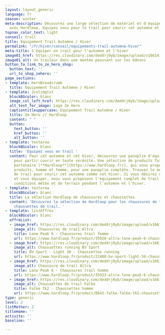 ```yaml
---
layout: layout_generic
language: fr
season: winter
meta-description: Découvrez une large sélection de matériel et d'équipement de trail
  avec Hardloop. Equipez vous pour le trail pour courir cet automne et cet hiver.
topnav_color_text: light
conseil: trail
title: Equipement Trail Automne / Hiver
permalink: "/fr/hiver/conseil/equipements-trail-automne-hiver"
meta-title: S'équiper en trail pour l'automne et l'hiver
image01_href: https://res.cloudinary.com/deddrj0yb/image/upload/v1661411619/website/Hardloop/IMG-20210417-WA0025-01.jpg
image01_alt: Un traileur dans une montée poussant sur les bâtons
button_to_link_to_ze_hero_shop:
  button_text: ''
  url_to_shop_zehero: ''
page_sections:
- template: heroBreadcrumb
  title: Equipement Trail Automne / Hiver
- template: 2colimgtxt
  blockBGcolor: blanc
  image_col_left_href: https://res.cloudinary.com/deddrj0yb/image/upload/v1640094644/website/logo/Sur%20fond%20clair/logo-ze-hero-horizontal_4_a3dhvk.png
  alt_text_for_image: Logo Ze Hero
  captiontitleuppercase: Equipement Trail Automne / Hiver
  title: Ze Hero // Hardloop
  content: " "
  button:
    text_button: ''
    href_button: ''
    alt_button: ''
- template: textarea
  blockBGcolor: blanc
  title: 'Equipez vous en trail '
  content: Pour cet automne et cet hiver, découvrez une panoplie d'équipement de trail
    pour partir courir en toute sérénité. Une sélection de produits faite par notre
    partenaire [**Hardloop**](https://www.hardloop.fr/), qui vous propose plusieurs
    produits, homme et femme, pour une panoplie complète. Trouvez le meilleur de l'équipement
    de trail pour courir cet automne comme cet hiver. Si vous désirez débuter le trail
    et vous équiper, nous vous proposons l'équipement complet de trail adaptés aux
    conditions météo et de terrain pendant l'automne et l'hiver.
- template: textarea
  blockBGcolor: blanc
  title: La sélection Hardloop de chaussures et chaussettes
  content: 'Découvrez la sélection de Hardloop pour les chaussures de trail et les
    chaussettes de trail. '
- template: listOffres
  blockBGcolor: blanc
  offreList:
  - image_href: https://res.cloudinary.com/deddrj0yb/image/upload/v1661409073/website/Hardloop/altra-lone-peak-6-chaussures-trail-femme.jpg
    image_alt: Chaussures de trail Altra
    title: Lone Peak 6 - Chaussures trail femme
    url: https://www.hardloop.fr/produit/35928-altra-lone-peak-6-chaussures-trail-femme?utm_source=R%C3%A9servation+aventures&amp%3Butm_medium=Backlinks&amp%3Butm_campaign=Ze+Hero
  - image_href: https://res.cloudinary.com/deddrj0yb/image/upload/v1661409073/website/Hardloop/bv-sport-light-3d-chaussettes-running.jpg
    image_alt: Chaussettes running BV Sport
    title: BV Sport - Light 3D - Chaussettes running
    url: https://www.hardloop.fr/produit/22408-bv-sport-light-3d-chaussettes-running?id_product_attribute=269395&amp;utm_source=R%C3%A9servation+aventures&amp;utm_medium=Backlinks&amp;utm_campaign=Ze+Hero
  - image_href: https://res.cloudinary.com/deddrj0yb/image/upload/v1661413940/website/Hardloop/altra-lone-peak-6-chaussures-trail-homme_1.jpg
    image_alt: Chaussure de trail Altra
    title: Lone Peak 6 - Chaussures trail homme
    url: https://www.hardloop.fr/produit/35933-altra-lone-peak-6-chaussures-trail-homme?id_product_attribute=436221&amp;utm_source=R%C3%A9servation+aventures&amp;utm_medium=Backlinks&amp;utm_campaign=Ze+Hero
  - image_href: https://res.cloudinary.com/deddrj0yb/image/upload/v1661409074/website/Hardloop/falke-falke-tk2-chaussettes-homme.jpg
    image_alt: Chaussettes de trail Falke
    title: Falke Tk2 - Chaussettes homme
    url: https://www.hardloop.fr/produit/8643-falke-falke-tk2-chaussettes-homme?id_product_attribute=59435&amp;utm_source=R%C3%A9servation+aventures&amp;utm_medium=Backlinks&amp;utm_campaign=Ze+Hero
type: generic
level: 2
listMother: 2
titleHome: ''
activite: ''
baseline: ''

---
```


